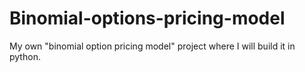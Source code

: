 # Binomial-options-pricing-model
My own "binomial option pricing model" project where I will build it in python.
